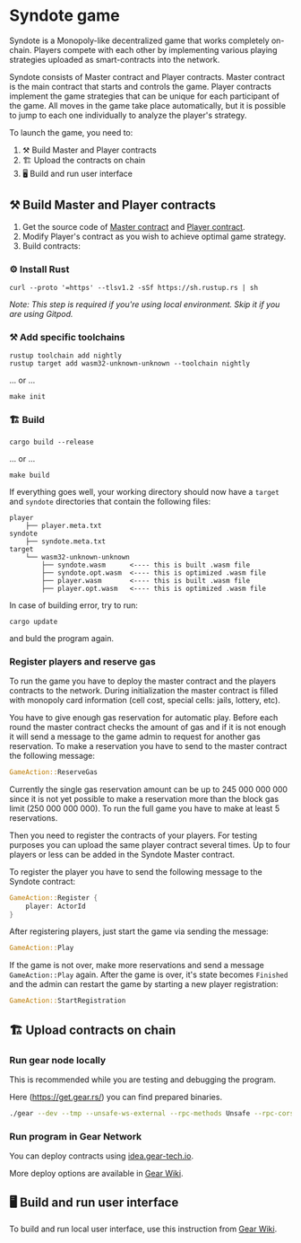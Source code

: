 # Syndote game

Syndote is a Monopoly-like decentralized game that works completely on-chain. Players compete with each other by implementing various playing strategies uploaded as smart-contracts into the network.

Syndote consists of Master contract and Player contracts. Master contract is the main contract that starts and controls the game. Player contracts implement the game strategies that can be unique for each participant of the game. All moves in the game take place automatically, but it is possible to jump to each one individually to analyze the player's strategy.

To launch the game, you need to:
1. ⚒️ Build Master and Player contracts
2. 🏗️ Upload the contracts on chain
3. 🖥️ Build and run user interface

## ⚒️ Build Master and Player contracts

1. Get the source code of [Master contract](https://github.com/gear-tech/syndote-game/tree/master/program/syndote) and [Player contract](https://github.com/gear-tech/syndote-game/tree/master/program/player).
2. Modify Player's contract as you wish to achieve optimal game strategy. 
3. Build contracts:

### ⚙️ Install Rust

```shell
curl --proto '=https' --tlsv1.2 -sSf https://sh.rustup.rs | sh
```

_Note: This step is required if you're using local environment. Skip it if you are using Gitpod._

### ⚒️ Add specific toolchains

```shell
rustup toolchain add nightly
rustup target add wasm32-unknown-unknown --toolchain nightly
```

... or ...

```shell
make init
```

### 🏗️ Build

```shell
cargo build --release
```

... or ...

```shell
make build
```

If everything goes well, your working directory should now have a `target` and `syndote` directories that contain the following files:

```
player
    ├── player.meta.txt
syndote
    ├── syndote.meta.txt
target
    └── wasm32-unknown-unknown
        ├── syndote.wasm      <---- this is built .wasm file
        ├── syndote.opt.wasm  <---- this is optimized .wasm file
        ├── player.wasm       <---- this is built .wasm file
        ├── player.opt.wasm   <---- this is optimized .wasm file
```

In case of building error, try to run:

```shell
cargo update
```
and buld the program again.

### Register players and reserve gas

To run the game you have to deploy the master contract and the players contracts to the network. During initialization the master contract is filled with monopoly card information (cell cost, special cells: jails, lottery, etc).

You have to give enough gas reservation for automatic play. Before each round the master contract checks the amount of gas and if it is not enough it will send a message to the game admin to request for another gas reservation. To make a reservation you have to send to the master contract the following message: 

```rust
GameAction::ReserveGas
```
Currently the single gas reservation amount can be up to 245 000 000 000 since it is not yet possible to make a reservation more than the block gas limit (250 000 000 000). To run the full game you have to make at least 5 reservations.

Then you need to register the contracts of your players. For testing purposes you can upload the same player contract several times. Up to four players or less can be added in the Syndote Master contract.

To register the player you have to send the following message to the Syndote contract:

```rust
GameAction::Register {
    player: ActorId
}
```

After registering players, just start the game via sending the message:

```rust
GameAction::Play
```

If the game is not over, make more reservations and send a message `GameAction::Play` again. 
After the game is over, it's state becomes `Finished` and the admin can restart the game by starting a new player registration:

```rust
GameAction::StartRegistration
```

## 🏗️ Upload contracts on chain

###  Run gear node locally

This is recommended while you are testing and debugging the program.

Here (https://get.gear.rs/) you can find prepared binaries.

```bash
./gear --dev --tmp --unsafe-ws-external --rpc-methods Unsafe --rpc-cors all
```

### Run program in Gear Network

You can deploy contracts using [idea.gear-tech.io](https://idea.gear-tech.io).

More deploy options are available in [Gear Wiki](https://wiki.gear-tech.io/docs/examples/monopoly#run-program-in-gear-network).

## 🖥️ Build and run user interface

To build and run local user interface, use this instruction from [Gear Wiki](https://wiki.gear-tech.io/docs/examples/monopoly#%EF%B8%8F-build-and-run-user-interface).
